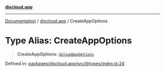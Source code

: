 [**discloud.app**](../README.md)

***

[Documentation](../../packages.md) / [discloud.app](../README.md) / CreateAppOptions

# Type Alias: CreateAppOptions

> **CreateAppOptions**: [`UploadAppOptions`](../interfaces/UploadAppOptions.md)

Defined in: [packages/discloud.app/src/@types/index.ts:24](https://github.com/discloud/discloud.app/blob/bfcb626f6315ac03eb36b36e57f162cd101e1996/packages/discloud.app/src/@types/index.ts#L24)
